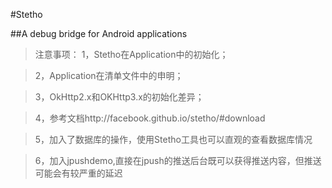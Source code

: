 #Stetho

##A debug bridge for Android applications

>注意事项：
>1，Stetho在Application中的初始化；  

>2，Application在清单文件中的申明；  

>3，OkHttp2.x和OKHttp3.x的初始化差异；  

>4，参考文档http://facebook.github.io/stetho/#download  

>5，加入了数据库的操作，使用Stetho工具也可以直观的查看数据库情况  

>6，加入jpushdemo,直接在jpush的推送后台既可以获得推送内容，但推送可能会有较严重的延迟
